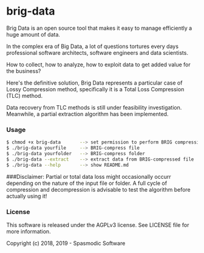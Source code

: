 # brig-data

Brig Data is an open source tool that makes it easy to manage efficiently a huge amount of data.

In the complex era of Big Data, a lot of questions tortures every days professional software architects,
software engineers and data scientists. 

How to collect, how to analyze, how to exploit data to get added value for the business?

Here's the definitive solution, Brig Data represents a particular case of Lossy Compression method,
specifically it is a Total Loss Compression (TLC) method.

Data recovery from TLC methods is still under feasibility investigation.
Meanwhile, a partial extraction algorithm has been implemented.    

### Usage
```bash
$ chmod +x brig-data       --> set permission to perform BRIG compression!
$ ./brig-data yourfile     --> BRIG-compress file
$ ./brig-data yourfolder   --> BRIG-compress folder
$ ./brig-data --extract    --> extract data from BRIG-compressed file
$ ./brig-data --help       --> show README.md
```

###Disclaimer: 
Partial or total data loss might occasionally occurr depending on the nature of the input file or folder. 
A full cycle of compression and decompression is advisable to test the algorithm before actually using it!

### License
This software is released under the AGPLv3 license. See LICENSE file for more information.

Copyright (c) 2018, 2019 - Spasmodic Software
